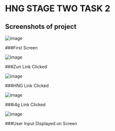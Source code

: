 # HNG STAGE TWO TASK 2

## Screenshots of project

![image](https://github.com/sallyjayz/hng-stage-two-task/blob/main/screenshots/first_screen.png)

###First Screen


![image](https://github.com/sallyjayz/hng-stage-two-task/blob/main/screenshots/zuri_link_clicked.png)


###Zuri Link Clicked


![image](https://github.com/sallyjayz/hng-stage-two-task/blob/main/screenshots/hng_link_clicked.png)


###HNG Link Clicked

![image](https://github.com/sallyjayz/hng-stage-two-task/blob/main/screenshots/i4g_link_clicked.png)


###i4g Link Clicked

![image](https://github.com/sallyjayz/hng-stage-two-task/blob/main/screenshots/userInput_displayed_onscreen.png)

###User Input Displayed on Screen
